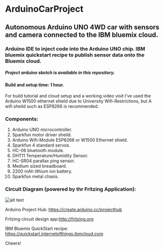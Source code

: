 # ArduinoCarProject

## Autonomous Arduino UNO 4WD car with sensors and camera connected to the IBM bluemix cloud.

### Arduino IDE to inject code into the Arduino UNO chip. IBM bluemix quickstart recipe to publish sensor data onto the Bluemix cloud.

##### Project arduino sketch is available in this repository.

#### Build and setup time: 1 hour.
For build tutorial and cloud setup and a working video visit
I've used the Arduino W1500 ethernet shield due to University Wifi-Restrictions, but A wifi sheild such as ESP8266 is recommended.

### Components:
1. Arduino UNO microcontroller.
2. Sparkfun motor driver sheild.
3. Arduino Wifi-Module ESP8266 or W1500 Ethernet shield.
4. Sparkfun 4 standard servos.
5. HC-06 bluetooth module.
6. DHT11 Temperature/Humidity Sensor. 
7. HC-SR04 parallax ping sensor.
8. Medium sized breadboard.
9. 2200 mAh lithium ion battery.
10. Sparkfun metal chasis.

### Circuit Diagram (powered by thr Fritzing Application): 

![alt text](ArduinoCarProject/circuit.png)

Arduino Project Hub: https://create.arduino.cc/projecthub

Fritzing circuit design app:http://fritzing.org

IBM Bluemix QuickStart recipe: https://quickstart.internetofthings.ibmcloud.com

Cheers!

